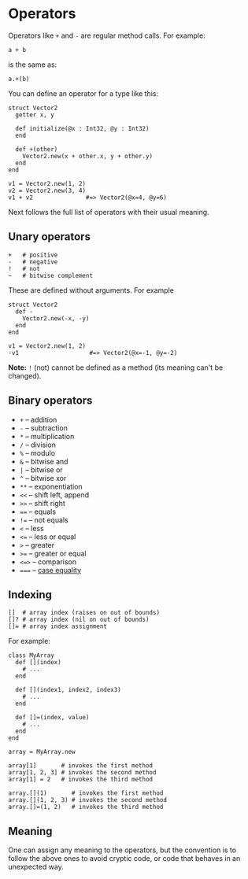 # Operators

Operators like `+` and `-` are regular method calls. For example:

```crystal
a + b
```

is the same as:

```crystal
a.+(b)
```

You can define an operator for a type like this:

```crystal
struct Vector2
  getter x, y

  def initialize(@x : Int32, @y : Int32)
  end

  def +(other)
    Vector2.new(x + other.x, y + other.y)
  end
end

v1 = Vector2.new(1, 2)
v2 = Vector2.new(3, 4)
v1 + v2               #=> Vector2(@x=4, @y=6)
```

Next follows the full list of operators with their usual meaning.

## Unary operators

```crystal
+   # positive
-   # negative
!   # not
~   # bitwise complement
```

These are defined without arguments. For example

```crystal
struct Vector2
  def -
    Vector2.new(-x, -y)
  end
end

v1 = Vector2.new(1, 2)
-v1                    #=> Vector2(@x=-1, @y=-2)
```

**Note:** `!` (not) cannot be defined as a method (its meaning can't be changed).

## Binary operators

* `+` – addition
* `-` – subtraction
* `*` – multiplication
* `/` – division
* `%` – modulo
* `&` – bitwise and
* `|` – bitwise or
* `^` – bitwise xor
* `**` – exponentiation
* `<<` – shift left, append
* `>>` – shift right
* `==` – equals
* `!=` – not equals
* `<` – less
* `<=` – less or equal
* `>` – greater
* `>=` – greater or equal
* `<=>` – comparison
* `===` – [case equality](case.html)

## Indexing

```crystal
[]  # array index (raises on out of bounds)
[]? # array index (nil on out of bounds)
[]= # array index assignment
```

For example:

```crystal
class MyArray
  def [](index)
    # ...
  end

  def [](index1, index2, index3)
    # ...
  end

  def []=(index, value)
    # ...
  end
end

array = MyArray.new

array[1]       # invokes the first method
array[1, 2, 3] # invokes the second method
array[1] = 2   # invokes the third method

array.[](1)       # invokes the first method
array.[](1, 2, 3) # invokes the second method
array.[]=(1, 2)   # invokes the third method
```

## Meaning

One can assign any meaning to the operators, but the convention is to follow the above ones to avoid cryptic code, or code that behaves in an unexpected way.

